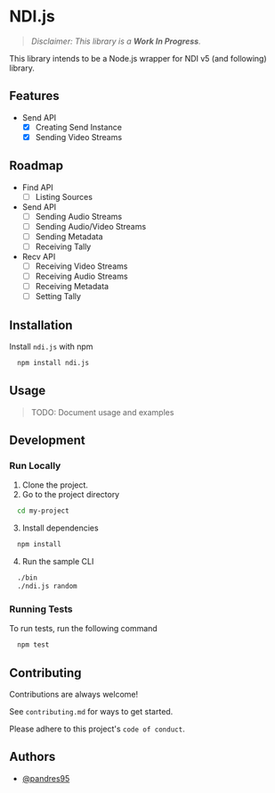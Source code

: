 # NDI.js

> *Disclaimer: This library is a **Work In Progress**.*

This library intends to be a Node.js wrapper for NDI v5 (and following) library.

## Features

- Send API
  - [x] Creating Send Instance
  - [x] Sending Video Streams

## Roadmap

- Find API
  - [ ] Listing Sources
- Send API
  - [ ] Sending Audio Streams
  - [ ] Sending Audio/Video Streams
  - [ ] Sending Metadata
  - [ ] Receiving Tally
- Recv API
  - [ ] Receiving Video Streams
  - [ ] Receiving Audio Streams
  - [ ] Receiving Metadata
  - [ ] Setting Tally

## Installation

Install `ndi.js` with npm

```bash
  npm install ndi.js
```


## Usage

> TODO: Document usage and examples


## Development

### Run Locally

1. Clone the project.
2. Go to the project directory

```bash
  cd my-project
```

3. Install dependencies

```bash
  npm install
```

4. Run the sample CLI

```bash
  ./bin
  ./ndi.js random
```


### Running Tests

To run tests, run the following command

```bash
  npm test
```


## Contributing

Contributions are always welcome!

See `contributing.md` for ways to get started.

Please adhere to this project's `code of conduct`.


## Authors

- [@pandres95](https://www.github.com/pandres95)

